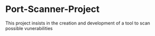 # Port-Scanner-Project
This project insists in the creation and development of a tool to scan possible vunerabilities
